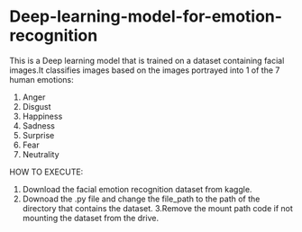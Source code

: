 # Deep-learning-model-for-emotion-recognition
This is a Deep learning model that is trained on a dataset containing facial images.It classifies images based on the images portrayed into 1 of the 7 human emotions:

1. Anger
2. Disgust
3. Happiness
4. Sadness
5. Surprise
6. Fear
7. Neutrality

HOW TO EXECUTE:
1. Download the facial emotion recognition dataset from kaggle.
2. Downoad the .py file and change the file_path to the path of the directory that contains the dataset.
3.Remove the mount path code if not mounting the dataset from the drive.
 
